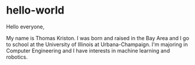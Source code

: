 # hello-world

Hello everyone,

My name is Thomas Kriston. I was born and raised in the Bay Area and I go to school at the University of Illinois at Urbana-Champaign. I'm majoring in Computer Engineering and I have interests in machine learning and robotics. 
